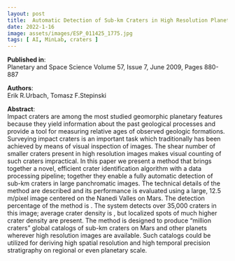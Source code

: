 ```yaml
---
layout: post
title:  Automatic Detection of Sub-km Craters in High Resolution Planetary Images
date: 2022-1-16
image: assets/images/ESP_011425_1775.jpg
tags: [ AI, MinLab, craters ]
---
```


**Published in**:   
Planetary and Space Science Volume 57, Issue 7, June 2009, Pages 880-887

**Authors**:   
Erik R.Urbach, Tomasz F.Stepinski

**Abstract**:   
Impact craters are among the most studied geomorphic planetary features because they yield information about the past geological processes and provide a tool for measuring relative ages of observed geologic formations. Surveying impact craters is an important task which traditionally has been achieved by means of visual inspection of images. The shear number of smaller craters present in high resolution images makes visual counting of such craters impractical. In this paper we present a method that brings together a novel, efficient crater identification algorithm with a data processing pipeline; together they enable a fully automatic detection of sub-km craters in large panchromatic images. The technical details of the method are described and its performance is evaluated using a large, 12.5 m/pixel image centered on the Nanedi Valles on Mars. The detection percentage of the method is . The system detects over 35,000 craters in this image; average crater density is , but localized spots of much higher crater density are present. The method is designed to produce “million craters” global catalogs of sub-km craters on Mars and other planets wherever high resolution images are available. Such catalogs could be utilized for deriving high spatial resolution and high temporal precision stratigraphy on regional or even planetary scale.